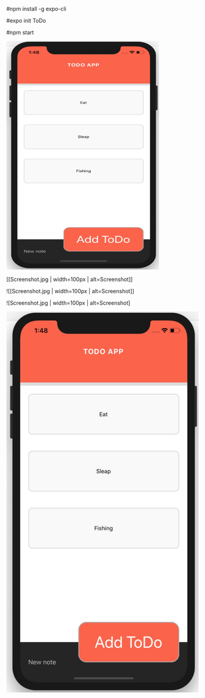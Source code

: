 #npm install -g expo-cli

#expo init ToDo

#npm start

<img src="Screenshot.jpg" width="400" height="600">

[[Screenshot.jpg | width=100px | alt=Screenshot]]

![[Screenshot.jpg | width=100px | alt=Screenshot]]

![Screenshot.jpg | width=100px | alt=Screenshot]

![Image description](Screenshot.jpg)
